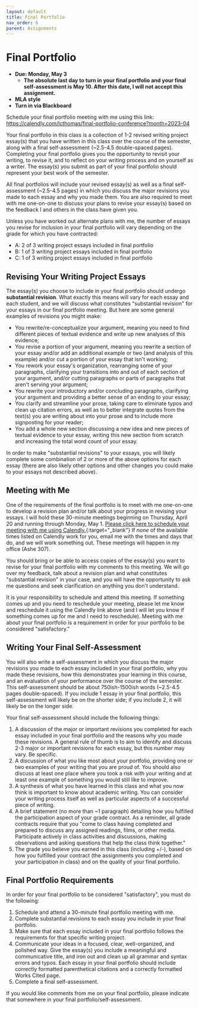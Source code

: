 ```yaml
---
layout: default
title: Final Portfolio
nav_order: 6
parent: Assignments
---
```

# Final Portfolio
* **Due: Monday, May 3**
    * **The absolute last day to turn in your final portfolio and your final self-assessment is May 10. After this date, I will not accept this assignment.**
* **MLA style**
* **Turn in via Blackboard**

Schedule your final portfolio meeting with me using this link: <https://calendly.com/lcthomas/final-portfolio-conference?month=2023-04>

Your final portfolio in this class is a collection of 1-2 revised writing project essay(s) that you have written in this class over the course of the semester, along with a final self-assessment (~2.5-4.5 double-spaced pages). Completing your final portfolio gives you the opportunity to revisit your writing, to revise it, and to reflect on your writing process and on yourself as a writer. The essay(s) you submit as part of your final portfolio should represent your best work of the semester.

All final portfolios will include your revised essay(s) as well as a final self-assessment (~2.5-4.5 pages) in which you discuss the major revisions you made to each essay and why you made them. You are also required to meet with me one-on-one to discuss your plans to revise your essay(s) based on the feedback I and others in the class have given you.

Unless you have worked out alternate plans with me, the number of essays you revise for inclusion in your final portfolio will vary depending on the grade for which you have contracted:
- A: 2 of 3 writing project essays included in final portfolio
- B: 1 of 3 writing project essays included in final portfolio
- C: 1 of 3 writing project essays included in final portfolio

## Revising Your Writing Project Essays
The essay(s) you choose to include in your final portfolio should undergo **substantial revision**. What exactly this means will vary for each essay and each student, and we will discuss what constitutes "substantial revision" for your essays in our final portfolio meeting. But here are some general examples of revisions you might make:

- You rewrite/re-conceptualize your argument, meaning you need to find different pieces of textual evidence and write up new analyses of this evidence;
- You revise a portion of your argument, meaning you rewrite a section of your essay and/or add an additional example or two (and analysis of this example) and/or cut a portion of your essay that isn't working;
- You rework your essay's organization, rearranging some of your paragraphs, clarifying your transitions into and out of each section of your argument, and/or cutting paragraphs or parts of paragraphs that aren't serving your argument;
- You rewrite your introductory and/or concluding paragraphs, clarifying your argument and providing a better sense of an ending to your essay;
- You clarify and streamline your prose, taking care to eliminate typos and clean up citation errors, as well as to better integrate quotes from the text(s) you are writing about into your prose and to include more signposting for your reader;
- You add a whole new section discussing a new idea and new pieces of textual evidence to your essay, writing this new section from scratch and increasing the total word count of your essay.

In order to make "substantial revisions" to your essays, you will likely complete some combination of 2 or more of the above options for each essay (there are also likely other options and other changes you could make to your essays not described above).

## Meeting with Me
One of the requirements of the final portfolio is to meet with me one-on-one to develop a revision plan and/or talk about your progress in revising your essays. I will hold these 30-minute meetings beginning on Thursday, April 20 and running through Monday, May 1. [Please click here to schedule your meeting with me using Calendly.](https://calendly.com/lcthomas/final-portfolio-conference?month=2023-04){:target="_blank"} If *none* of the available times listed on Calendly work for you, email me with the times and days that do, and we will work something out. These meetings will happen in my office (Ashe 307).

You should bring or be able to access copies of the essay(s) you want to revise for your final portfolio with my comments to this meeting. We will go over my feedback, talk about a revision plan and what constitutes "substantial revision" in your case, and you will have the opportunity to ask me questions and seek clarification on anything you don't understand.

It is your responsibility to schedule and attend this meeting. If something comes up and you need to reschedule your meeting, please let me know and reschedule it using the Calendly link above (and I will let you know if something comes up for me and I need to reschedule). Meeting with me about your final portfolio is a requirement in order for your portfolio to be considered "satisfactory."

## Writing Your Final Self-Assessment
You will also write a self-assessment in which you discuss the major revisions you made to each essay included in your final portfolio, why you made these revisions, how this demonstrates your learning in this course, and an evaluation of your performance over the course of the semester. This self-assessment should be about 750ish-1500ish words (~2.5-4.5 pages double-spaced). If you include 1 essay in your final portfolio, this self-assessment will likely be on the shorter side; if you include 2, it will likely be on the longer side.

Your final self-assessment should include the following things:
1. A discussion of the major or important revisions you completed for each essay included in your final portfolio and the reasons why you made these revisions. A general rule of thumb is to aim to identify and discuss 2-3 major or important revisions for each essay, but this number may vary. Be specific.
2. A discussion of what you like most about your portfolio, providing one or two examples of your writing that you are proud of. You should also discuss at least one place where you took a risk with your writing and at least one example of something you would still like to improve.
3. A synthesis of what you have learned in this class and what you now think is important to know about academic writing. You can consider your writing process itself as well as particular aspects of a successful piece of writing.
4. A brief statement (no more than ~1 paragraph) detailing how you fulfilled the participation aspect of your grade contract. As a reminder, all grade contracts require that you "come to class having completed and prepared to discuss any assigned readings, films, or other media. Participate actively in class activities and discussions, making observations and asking questions that help the class think together."
5. The grade you believe you earned in this class (including +/-), based on how you fulfilled your contract (the assignments you completed and your participation in class) and on the quality of your final portfolio.

## Final Portfolio Requirements
In order for your final portfolio to be considered "satisfactory", you must do the following:

1. Schedule and attend a 30-minute final portfolio meeting with me.
2. Complete substantial revisions to each essay you include in your final portfolio.
3. Make sure that each essay included in your final portfolio follows the requirements for that specific writing project.
4. Communicate your ideas in a focused, clear, well-organized, and polished way. Give the essay(s) you include a meaningful and communicative title, and iron out and clean up all grammar and syntax errors and typos. Each essay in your final portfolio should include correctly formatted parenthetical citations and a correctly formatted Works Cited page.
5. Complete a final self-assessment.

If you would like comments from me on your final portfolio, please indicate that somewhere in your final portfolio/self-assessment.
